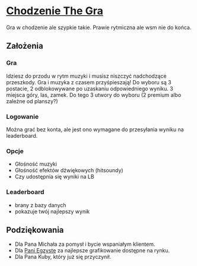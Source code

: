 # [Chodzenie The Gra](https://trzeciak20p.github.io/ChodzenieTheGra/)
Gra w chodzenie ale szypkie takie. Prawie rytmiczna ale wsm nie do końca.

## Założenia

### Gra
Idziesz do przodu w rytm muzyki i musisz niszczyć nadchodzące przeszkody. Gra i muzyka z czasem przyśpieszają!
Do wyboru są 3 postacie, 2 odblokowywane po uzaskaniu odpowiedniego wyniku.
3 miejsca góry, las, zamek.
Do tego 3 utwory do wyboru (2 premium albo zależne od planszy?)

### Logowanie
Można grać bez konta, ale jest ono wymagane do przesyłania wyniku na leaderboard.

### Opcje
- Głośność muzyki
- Głośność efektów dźwiękowych (hitsoundy)
- Czy udostępnia się wyniki na LB

### Leaderboard
- brany z bazy danych
- pokazuje twój najlepszy wynik


## Podziękowania
- Dla Pana Michała za pomysł i bycie wspaniałym klientem.
- Dla [Pani Egzyste](https://www.vinted.pl/kobiety/akcesoria/inne-akcesoria-i-bizuteria/2230085847-narysuje-ciebie-lub-inna-postac) za najlepsze grafikowanie dostępne na rynku.
- Dla Pana Kuby, który już się przyczynił.
